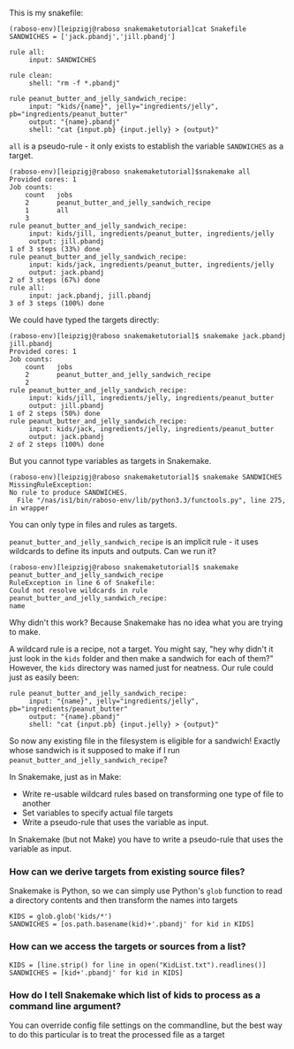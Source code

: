 This is my snakefile:
```
(raboso-env)[leipzigj@raboso snakemaketutorial]cat Snakefile 
SANDWICHES = ['jack.pbandj','jill.pbandj']

rule all:
     input: SANDWICHES

rule clean:
     shell: "rm -f *.pbandj"

rule peanut_butter_and_jelly_sandwich_recipe:
     input: "kids/{name}", jelly="ingredients/jelly", pb="ingredients/peanut_butter"
     output: "{name}.pbandj"
     shell: "cat {input.pb} {input.jelly} > {output}"
```

`all` is a pseudo-rule - it only exists to establish the variable `SANDWICHES` as a target.

```
(raboso-env)[leipzigj@raboso snakemaketutorial]$snakemake all
Provided cores: 1
Job counts:
    count	jobs
    2		peanut_butter_and_jelly_sandwich_recipe
    1		all
    3
rule peanut_butter_and_jelly_sandwich_recipe:
     input: kids/jill, ingredients/peanut_butter, ingredients/jelly
     output: jill.pbandj
1 of 3 steps (33%) done
rule peanut_butter_and_jelly_sandwich_recipe:
     input: kids/jack, ingredients/peanut_butter, ingredients/jelly
     output: jack.pbandj
2 of 3 steps (67%) done
rule all:
     input: jack.pbandj, jill.pbandj
3 of 3 steps (100%) done
```
We could have typed the targets directly:
```
(raboso-env)[leipzigj@raboso snakemaketutorial]$ snakemake jack.pbandj jill.pbandj
Provided cores: 1
Job counts:
    count	jobs
    2		peanut_butter_and_jelly_sandwich_recipe
    2
rule peanut_butter_and_jelly_sandwich_recipe:
     input: kids/jill, ingredients/jelly, ingredients/peanut_butter
     output: jill.pbandj
1 of 2 steps (50%) done
rule peanut_butter_and_jelly_sandwich_recipe:
     input: kids/jack, ingredients/jelly, ingredients/peanut_butter
     output: jack.pbandj
2 of 2 steps (100%) done
```
But you cannot type variables as targets in Snakemake.
```
(raboso-env)[leipzigj@raboso snakemaketutorial]$ snakemake SANDWICHES
MissingRuleException:
No rule to produce SANDWICHES.
  File "/nas/is1/bin/raboso-env/lib/python3.3/functools.py", line 275, in wrapper
```
You can only type in files and rules as targets.

`peanut_butter_and_jelly_sandwich_recipe` is an implicit rule - it uses wildcards to define its inputs and outputs. Can we run it?
```
(raboso-env)[leipzigj@raboso snakemaketutorial]$ snakemake peanut_butter_and_jelly_sandwich_recipe
RuleException in line 6 of Snakefile:
Could not resolve wildcards in rule peanut_butter_and_jelly_sandwich_recipe:
name
```
Why didn't this work? Because Snakemake has no idea what you are trying to make.

A wildcard rule is a recipe, not a target. You might say, "hey why didn't it just look in the `kids` folder and then make a sandwich for each of them?" However, the `kids` directory was named just for neatness. Our rule could just as easily been:
```
rule peanut_butter_and_jelly_sandwich_recipe:
     input: "{name}", jelly="ingredients/jelly", pb="ingredients/peanut_butter"
     output: "{name}.pbandj"
     shell: "cat {input.pb} {input.jelly} > {output}"
```


So now any existing file in the filesystem is eligible for a sandwich! Exactly whose sandwich is it supposed to make if I run `peanut_butter_and_jelly_sandwich_recipe`?


In Snakemake, just as in Make:
*  Write re-usable wildcard rules based on transforming one type of file to another
*  Set variables to specify actual file targets
*  Write a pseudo-rule that uses the variable as input.

In Snakemake (but not Make) you have to write a pseudo-rule that uses the variable as input.

### How can we derive targets from existing source files?

Snakemake is Python, so we can simply use Python's `glob` function to read a directory contents and then transform the names into targets
```
KIDS = glob.glob('kids/*')
SANDWICHES = [os.path.basename(kid)+'.pbandj' for kid in KIDS]
```

### How can we access the targets or sources from a list?
```
KIDS = [line.strip() for line in open("KidList.txt").readlines()]
SANDWICHES = [kid+'.pbandj' for kid in KIDS]
```

### How do I tell Snakemake which list of kids to process as a command line argument?
You can override config file settings on the commandline, but the best way to do this particular is to treat the processed file as a target